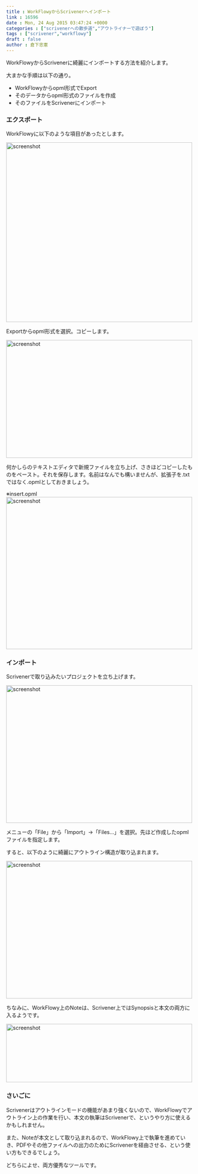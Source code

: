 ```yaml
---
title : WorkFlowyからScrivenerへインポート
link : 16596
date : Mon, 24 Aug 2015 03:47:24 +0000
categories : ["scrivenerへの散歩道","アウトライナーで遊ぼう"]
tags : ["scrivener","workflowy"]
draft : false
author : 倉下忠憲
---
```


WorkFlowyからScrivenerに綺麗にインポートする方法を紹介します。

大まかな手順は以下の通り。

<ul>
<li>WorkFlowyからopml形式でExport</li>
<li>そのデータからopml形式のファイルを作成</li>
<li>そのファイルをScrivenerにインポート</li>
</ul>

<H3>エクスポート</H3>

WorkFlowyに以下のような項目があったとします。

<a href="https://rashita.net/blog/?attachment_id=16604" rel="attachment wp-att-16604"><img src="https://rashita.net/blog/wp-content/uploads/2015/08/screenshot18-500x483.png" alt="screenshot" width="500" height="483" class="alignnone size-medium wp-image-16604" /></a>

Exportからopml形式を選択。コピーします。

<a href="https://rashita.net/blog/?attachment_id=16597" rel="attachment wp-att-16597"><img src="https://rashita.net/blog/wp-content/uploads/2015/08/screenshot13-500x317.png" alt="screenshot" width="500" height="317" class="alignnone size-medium wp-image-16597" /></a>

何かしらのテキストエディタで新規ファイルを立ち上げ、さきほどコピーしたものをペースト。それを保存します。名前はなんでも構いませんが、拡張子を.txtではなく.opmlとしておきましょう。

※insert.opml
<a href="https://rashita.net/blog/?attachment_id=16598" rel="attachment wp-att-16598"><img src="https://rashita.net/blog/wp-content/uploads/2015/08/screenshot14-500x409.png" alt="screenshot" width="500" height="409" class="alignnone size-medium wp-image-16598" /></a>

<H3>インポート</H3>

Scrivenerで取り込みたいプロジェクトを立ち上げます。

<a href="https://rashita.net/blog/?attachment_id=16599" rel="attachment wp-att-16599"><img src="https://rashita.net/blog/wp-content/uploads/2015/08/screenshot15-500x370.png" alt="screenshot" width="500" height="370" class="alignnone size-medium wp-image-16599" /></a>

メニューの「File」から「Import」→「Files…」を選択。先ほど作成したopmlファイルを指定します。

すると、以下のように綺麗にアウトライン構造が取り込まれます。

<a href="https://rashita.net/blog/?attachment_id=16600" rel="attachment wp-att-16600"><img src="https://rashita.net/blog/wp-content/uploads/2015/08/screenshot16-500x370.png" alt="screenshot" width="500" height="370" class="alignnone size-medium wp-image-16600" /></a>

ちなみに、WorkFlowy上のNoteは、Scrivener上ではSynopsisと本文の両方に入るようです。

<a href="https://rashita.net/blog/?attachment_id=16601" rel="attachment wp-att-16601"><img src="https://rashita.net/blog/wp-content/uploads/2015/08/screenshot17-500x157.png" alt="screenshot" width="500" height="157" class="alignnone size-medium wp-image-16601" /></a>

<H3>さいごに</H3>

Scrivenerはアウトラインモードの機能があまり強くないので、WorkFlowyでアウトライン上の作業を行い、本文の執筆はScrivenerで、というやり方に使えるかもしれません。

また、Noteが本文として取り込まれるので、WorkFlowy上で執筆を進めていき、PDFやその他ファイルへの出力のためにScrivenerを経由させる、という使い方もできるでしょう。

どちらによせ、両方優秀なツールです。

